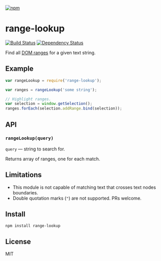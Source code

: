 [![npm](https://nodei.co/npm/range-lookup.png)](https://nodei.co/npm/range-lookup/)

# range-lookup

[![Build Status][travis-badge]][travis] [![Dependency Status][david-badge]][david]

Find all [DOM ranges][range] for a given text string.

[range]: https://developer.mozilla.org/en-US/docs/Web/API/range

[travis]: https://travis-ci.org/eush77/range-lookup
[travis-badge]: https://travis-ci.org/eush77/range-lookup.svg
[david]: https://david-dm.org/eush77/range-lookup
[david-badge]: https://david-dm.org/eush77/range-lookup.png

## Example

```js
var rangeLookup = require('range-lookup');

var ranges = rangeLookup('some string');

// Highlight ranges.
var selection = window.getSelection();
ranges.forEach(selection.addRange.bind(selection));
```

## API

### `rangeLookup(query)`

`query` — string to search for.

Returns array of ranges, one for each match.

## Limitations

- This module is not capable of matching text that crosses text nodes boundaries.
- Double quotation marks (`"`) are not supported. PRs welcome.

## Install

```
npm install range-lookup
```

## License

MIT
